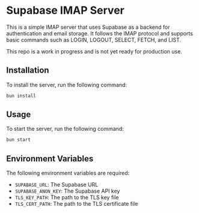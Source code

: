 # Supabase IMAP Server

This is a simple IMAP server that uses Supabase as a backend for authentication and email storage. It follows the IMAP protocol and supports basic commands such as LOGIN, LOGOUT, SELECT, FETCH, and LIST.

This repo is a work in progress and is not yet ready for production use.

## Installation

To install the server, run the following command:

```bash
bun install
```

## Usage

To start the server, run the following command:

```bash
bun start
```

## Environment Variables

The following environment variables are required:

- `SUPABASE_URL`: The Supabase URL
- `SUPABASE_ANON_KEY`: The Supabase API key
- `TLS_KEY_PATH`: The path to the TLS key file
- `TLS_CERT_PATH`: The path to the TLS certificate file
